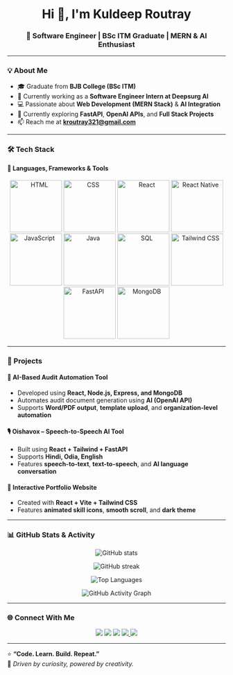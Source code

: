 <h1 align="center">Hi 👋, I'm Kuldeep Routray</h1>
<h3 align="center">🚀 Software Engineer | BSc ITM Graduate | MERN & AI Enthusiast</h3>

---

### 💡 About Me

- 🎓 Graduate from **BJB College (BSc ITM)**
- 💼 Currently working as a **Software Engineer Intern at Deepsurg AI**
- 💻 Passionate about **Web Development (MERN Stack)** & **AI Integration**
- 🌱 Currently exploring **FastAPI**, **OpenAI APIs**, and **Full Stack Projects**
- 📫 Reach me at **kroutray321@gmail.com**

---

### 🛠️ Tech Stack

#### 🚀 Languages, Frameworks & Tools
<p align="center">
  <img width="120" height="120" alt="HTML" src="https://github.com/user-attachments/assets/741f349e-9210-4b98-8e4c-33ba4ead6d8d" />
  <img width="120" height="120" alt="CSS" src="https://github.com/user-attachments/assets/16f171be-580c-4f02-a49f-06d9b0161d08" />
  <img width="120" height="120" alt="React" src="https://github.com/user-attachments/assets/d74dfb82-e2bc-4b5a-ba77-905c564df87e" />
  <img width="120" height="120" alt="React Native" src="https://github.com/user-attachments/assets/0b0d2015-c562-428e-9c29-9a696c79f008" />
  <img width="120" height="120" alt="JavaScript" src="https://github.com/user-attachments/assets/6a71f151-3035-4989-8155-22687b111eb3" />
  <img width="120" height="120" alt="Java" src="https://github.com/user-attachments/assets/146cb02c-3780-4ee8-960a-9115b509dbc7" />
  <img width="120" height="120" alt="SQL" src="https://github.com/user-attachments/assets/135d1460-63db-4577-82a3-fbd859583ed0" />
  <img width="120" height="120" alt="Tailwind CSS" src="https://github.com/user-attachments/assets/7dc0d443-d835-44cd-bdeb-35c39227c7c0" />
  <img width="120" height="120" alt="FastAPI" src="https://github.com/user-attachments/assets/07f6e442-605b-4513-8e24-2df750b55d6c" />
  <img width="120" height="120" alt="MongoDB" src="https://encrypted-tbn0.gstatic.com/images?q=tbn:ANd9GcT2ZYtHv2OLXmthRPbkmENZRXuqBVDwlsrZ1A&s" />
</p>

---

### 🧩 Projects

#### 🧠 AI-Based Audit Automation Tool
- Developed using **React, Node.js, Express, and MongoDB**
- Automates audit document generation using **AI (OpenAI API)**
- Supports **Word/PDF output**, **template upload**, and **organization-level automation**

#### 🎙️ Oishavox – Speech-to-Speech AI Tool
- Built using **React + Tailwind + FastAPI**
- Supports **Hindi, Odia, English**
- Features **speech-to-text**, **text-to-speech**, and **AI language conversation**

#### 💼 Interactive Portfolio Website
- Created with **React + Vite + Tailwind CSS**
- Features **animated skill icons**, **smooth scroll**, and **dark theme**

---

### 📊 GitHub Stats & Activity

<p align="center">
  <img src="https://github-readme-stats.vercel.app/api?username=Kuldeep-9937&show_icons=true&theme=tokyonight" alt="GitHub stats" />
</p>

<p align="center">
  <img src="https://streak-stats.demolab.com/?user=Kuldeep-9937&theme=tokyonight" alt="GitHub streak" />
</p>

<p align="center">
  <img src="https://github-readme-stats.vercel.app/api/top-langs/?username=Kuldeep-9937&layout=compact&theme=tokyonight" alt="Top Languages" />
</p>

<p align="center">
  <img src="https://github-readme-activity-graph.vercel.app/graph?username=Kuldeep-9937&theme=tokyo-night" alt="GitHub Activity Graph" />
</p>

---

### 🌐 Connect With Me

<p align="center">
  <a href="mailto:kroutray321@gmail.com"><img src="https://img.shields.io/badge/Email-D14836?style=for-the-badge&logo=gmail&logoColor=white" /></a>
  <a href="https://github.com/Kuldeep-9937"><img src="https://img.shields.io/badge/GitHub-000000?style=for-the-badge&logo=github&logoColor=white" /></a>
  <a href="https://www.linkedin.com"><img src="https://img.shields.io/badge/LinkedIn-0077B5?style=for-the-badge&logo=linkedin&logoColor=white" /></a>
  <a href="https://leetcode.com/u/kuldeepRoutray/">
    <img src="https://img.shields.io/badge/LeetCode-FFA116?style=for-the-badge&logo=leetcode&logoColor=white" />
  </a>
  <a href="https://auth.geeksforgeeks.org/user/kroutrx2x9/">
    <img src="https://img.shields.io/badge/GeeksforGeeks-2F8D46?style=for-the-badge&logo=geeksforgeeks&logoColor=white" />
  </a>
</p>

---

⭐ **“Code. Learn. Build. Repeat.”**  
💬 _Driven by curiosity, powered by creativity._

